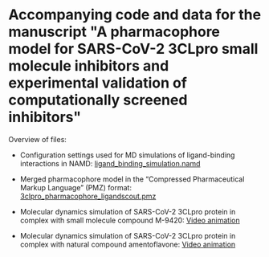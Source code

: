 # Accompanying code and data for the manuscript "A pharmacophore model for SARS-CoV-2 3CLpro small molecule inhibitors and experimental validation of computationally screened inhibitors"


Overview of files:

- Configuration settings used for MD simulations of ligand-binding interactions in NAMD: [ligand_binding_simulation.namd](ligand_binding_simulation.namd)

- Merged pharmacophore model in the “Compressed Pharmaceutical Markup Language” (PMZ) format: [3clpro_pharmacophore_ligandscout.pmz](3clpro_pharmacophore_ligandscout.pmz)

- Molecular dynamics simulation of SARS-CoV-2 3CLpro protein in complex with small molecule compound M-9420: [Video animation](https://youtu.be/XgBIvR_TQ-s)

- Molecular dynamics simulation of SARS-CoV-2 3CLpro protein in complex with natural compound amentoflavone: [Video animation](https://youtu.be/d_PSBpummo8)


